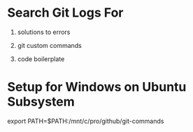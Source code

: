 # Search Git Logs For

1. solutions to errors

2. git custom commands

3. code boilerplate

# Setup for Windows on Ubuntu Subsystem

export PATH=$PATH:/mnt/c/pro/github/git-commands
